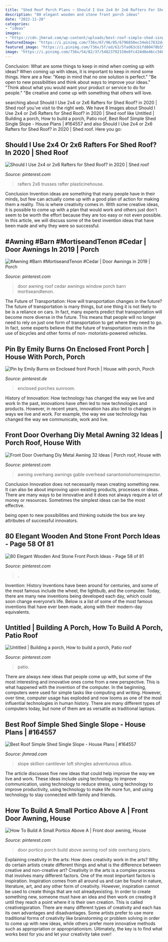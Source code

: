 ```yaml
---
title: "Shed Roof Porch Plans ~ Should I Use 2x4 Or 2x6 Rafters For Shed Roof? In 2020"
description: "80 elegant wooden and stone front porch ideas"
date: "2022-11-20"
categories:
- "ideas"
images:
- "https://cdn.jhmrad.com/wp-content/uploads/best-roof-simple-shed-single-slope_139475.jpg"
featuredImage: "https://i.pinimg.com/736x/67/96/85/6796850ec34eb17632d4746efd76fed8.jpg"
featured_image: "https://i.pinimg.com/736x/5f/ad/63/5fad63cb1fd80478b55fa71bc9f1f6f8.jpg"
image: "https://i.pinimg.com/736x/54/82/37/54823792150e8fc424d8e46cc5606933.jpg"
---
```



Conclusion: What are some things to keep in mind when coming up with ideas?
When coming up with ideas, it is important to keep in mind some things. Here are a few:
"Keep in mind that no one solution is perfect."
"Be open to new possibilities and think about ways to improve your ideas."
"Think about what you would want your product or service to do for people."
"Be creative and come up with something that others will love.

	

		
searching about Should I Use 2x4 or 2x6 Rafters for Shed Roof? in 2020 | Shed roof you've visit to the right web. We have 8 Images about Should I Use 2x4 or 2x6 Rafters for Shed Roof? in 2020 | Shed roof like Untitled | Building a porch, How to build a porch, Patio roof, Best Roof Simple Shed Single Slope - House Plans | #164557 and also Should I Use 2x4 or 2x6 Rafters for Shed Roof? in 2020 | Shed roof. Here you go:
		
    
## Should I Use 2x4 Or 2x6 Rafters For Shed Roof? In 2020 | Shed Roof

<img loading=lazy src="https://i.pinimg.com/736x/67/96/85/6796850ec34eb17632d4746efd76fed8.jpg" onerror="this.onerror=null;this.src='https://tse4.mm.bing.net/th?id=OIP.7-IAoVs5BBpbPik7jfm32QHaPj&amp;pid=15.1';" alt="Should I Use 2x4 or 2x6 Rafters for Shed Roof? in 2020 | Shed roof">

_Source: pinterest.com_

>rafters 2x6 trusses rafter plasticinehouse. 

	

Conclusion
Invention ideas are something that many people have in their minds, but few can actually come up with a good plan of action for making them a reality. This is where creativity comes in. With some creative ideas, it is possible to come up with a plan that would work and others just don't seem to be worth the effort because they are too easy or not even possible. In this article, we will discuss some of the best invention ideas that have been made and why they were so successful.

    
## #Awning #Barn #MortiseandTenon #Cedar | Door Awnings In 2019 | Porch

<img loading=lazy src="https://i.pinimg.com/736x/1a/ac/b7/1aacb795144bf7c16a05539ac3cbeb79.jpg?b=t" onerror="this.onerror=null;this.src='https://tse1.mm.bing.net/th?id=OIP.PudwUE3QKGdQr2O6uPGh-wHaJ3&amp;pid=15.1';" alt="#Awning #Barn #MortiseandTenon #Cedar | Door Awnings in 2019 | Porch">

_Source: pinterest.com_

>door awning roof cedar awnings window porch barn mortiseandtenon. 

	

The Future of Transportation: How will transportation changes in the future?
The future of transportation is many things, but one thing it is not likely to be is a reliance on cars. In fact, many experts predict that transportation will become more diverse in the future. This means that people will no longer need to rely on just one form of transportation to get where they need to go. In fact, some experts believe that the future of transportation rests in the use of bicycles and other forms of non- motorists-powered vehicles.

    
## Pin By Emily Burns On Enclosed Front Porch | House With Porch, Porch

<img loading=lazy src="https://i.pinimg.com/736x/a8/06/9b/a8069b8dcdf3ee4d501e4bc3c4524824.jpg" onerror="this.onerror=null;this.src='https://tse1.mm.bing.net/th?id=OIP.H5SUCO2jaoLmLxTVIAFLBwHaHz&amp;pid=15.1';" alt="Pin by Emily Burns on Enclosed front Porch | House with porch, Porch">

_Source: pinterest.de_

>enclosed porches sunroom. 

	

History of Innovation: How technology has changed the way we live and work
In the past, innovations have often led to new technologies and products. However, in recent years, innovation has also led to changes in ways we live and work. For example, the way we use technology has changed the way we communicate, work and live.

    
## Front Door Overhang Diy Metal Awning 32 Ideas | Porch Roof, House With

<img loading=lazy src="https://i.pinimg.com/736x/5f/ad/63/5fad63cb1fd80478b55fa71bc9f1f6f8.jpg" onerror="this.onerror=null;this.src='https://tse2.mm.bing.net/th?id=OIP._wilMOAaGAAjTo9kOEPBJwAAAA&amp;pid=15.1';" alt="Front Door Overhang Diy Metal Awning 32 Ideas | Porch roof, House with">

_Source: pinterest.com_

>awning overhang awnings gable overhead sanantoniohomeinspector. 

	

Conclusion
Innovation does not necessarily mean creating something new. It can also be about improving upon existing products, processes or ideas.
There are many ways to be innovative and it does not always require a lot of money or resources. Sometimes the simplest ideas can be the most effective.

 being open to new possibilities and thinking outside the box are key attributes of successful innovators.

    
## 80 Elegant Wooden And Stone Front Porch Ideas - Page 58 Of 81

<img loading=lazy src="https://i.pinimg.com/736x/54/82/37/54823792150e8fc424d8e46cc5606933.jpg" onerror="this.onerror=null;this.src='https://tse1.mm.bing.net/th?id=OIP.AjMWivNUdAb98k4qSUSjpAHaKA&amp;pid=15.1';" alt="80 Elegant Wooden And Stone Front Porch Ideas - Page 58 of 81">

_Source: pinterest.com_

>. 

	

Invention: History
Inventions have been around for centuries, and some of the most famous include the wheel, the lightbulb, and the computer. Today, there are many new inventions being developed each day, which could soon change everyone’s life. Below is a list of some of the most famous inventions that have ever been made, along with their modern-day equivalents.

    
## Untitled | Building A Porch, How To Build A Porch, Patio Roof

<img loading=lazy src="https://i.pinimg.com/736x/1f/e1/05/1fe105e13659a3cdec2e8babb507ef27.jpg" onerror="this.onerror=null;this.src='https://tse2.mm.bing.net/th?id=OIP.lEEG0IjefFlwOVBUrRr4tgHaFj&amp;pid=15.1';" alt="Untitled | Building a porch, How to build a porch, Patio roof">

_Source: pinterest.com_

>patio. 

	

There are always new ideas that people come up with, but some of the most interesting and innovative ones come from a new perspective. This is what happened with the invention of the computer. In the beginning, computers were used for simple tasks like computing and writing. However, over time, computer usage has exploded and now looms as one of the most influential technologies in human history. There are many different types of computers today, but none of them are as versatile as traditional laptops.

    
## Best Roof Simple Shed Single Slope - House Plans | #164557

<img loading=lazy src="https://cdn.jhmrad.com/wp-content/uploads/best-roof-simple-shed-single-slope_139475.jpg" onerror="this.onerror=null;this.src='https://tse3.mm.bing.net/th?id=OIP.PH1PWXVqWCQt8QGCXTE54AHaLI&amp;pid=15.1';" alt="Best Roof Simple Shed Single Slope - House Plans | #164557">

_Source: jhmrad.com_

>slope skillion cantilever loft shingles adventurous altius. 

	

The article discusses five new ideas that could help improve the way we live and work. These ideas include using technology to improve communication, using technology to reduce stress, using technology to improve productivity, using technology to make life more fun, and using technology to stay connected with family and friends.

    
## How To Build A Small Portico Above A | Front Door Awning, House

<img loading=lazy src="https://i.pinimg.com/736x/62/30/c4/6230c4438ff7efb57b1f28cbfcc65098.jpg" onerror="this.onerror=null;this.src='https://tse1.mm.bing.net/th?id=OIP.RuKM4PLzp5Suzn6M7_T2hwHaFj&amp;pid=15.1';" alt="How To Build A Small Portico Above A | Front door awning, House">

_Source: pinterest.com_

>door portico porch build above awning roof side overhang plans. 

	

Explaining creativity in the arts: How does creativity work in the arts? Why do certain artists create different things and what is the difference between creative and non-creative art?
Creativity in the arts is a complex process that involves many different factors. One of the most important factors is inspiration. Inspiration comes from all around us and can be found in nature, literature, art, and any other form of creativity. However, inspiration cannot be used to create things that are not alreadyexisting. In order to create something new, someone must have an idea and then work on creating it until they reach a point where it is their own creation. This is called creativeigoration. There are many different types of creativity and each has its own advantages and disadvantages. Some artists prefer to use more traditional forms of creativity like brainstorming or problem solving in order to come up with new ideas, while others prefer more innovative methods such as appropriation or appropriationism. Ultimately, the key is to find what works best for you and let your creativity take over!

